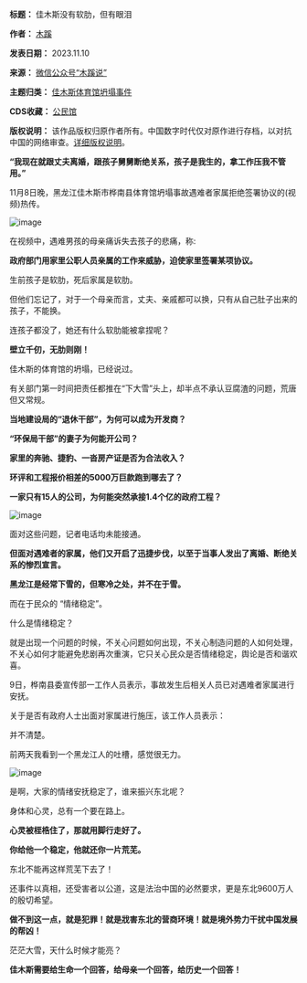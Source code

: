 

**标题：** 佳木斯没有软肋，但有眼泪  

**作者：** [木蹊](https://chinadigitaltimes.net/space/木蹊说)  

**发表日期：** 2023.11.10  

**来源：** [微信公众号“木蹊说”](https://web.archive.org/web/https://mp.weixin.qq.com/s/cZAQFmbVR6h-odwUDyXYjA)  

**主题归类：** [佳木斯体育馆坍塌事件](https://chinadigitaltimes.net/space/佳木斯体育馆坍塌事件)  

**CDS收藏：** [公民馆](https://chinadigitaltimes.net/space/%E5%85%AC%E6%B0%91%E9%A6%86)  

**版权说明：** 该作品版权归原作者所有。中国数字时代仅对原作进行存档，以对抗中国的网络审查。[详细版权说明](https://chinadigitaltimes.net/chinese/copyright)。


**“我现在就跟丈夫离婚，跟孩子舅舅断绝关系，孩子是我生的，拿工作压我不管用。”** 


11月8日晚，黑龙江佳木斯市桦南县体育馆坍塌事故遇难者家属拒绝签署协议的(视频)热传。


![image](https://chinadigitaltimes.net/chinese/files/2023/11/post-702067-654e986644f13.png)



在视频中，遇难男孩的母亲痛诉失去孩子的悲痛，称:


**政府部门用家里公职人员亲属的工作来威胁，迫使家里签署某项协议。** 


生前孩子是软肋，死后家属是软肋。


但他们忘记了，对于一个母亲而言，丈夫、亲戚都可以换，只有从自己肚子出来的孩子，不能换。


连孩子都没了，她还有什么软肋能被拿捏呢？


**壁立千仞，无肋则刚！** 


佳木斯的体育馆的坍塌，已经说过。


有关部门第一时间把责任都推在“下大雪”头上，却半点不承认豆腐渣的问题，荒唐但又常规。


**当地建设局的“退休干部”，为何可以成为开发商？** 


**“环保局干部”的妻子为何能开公司？** 


**家里的奔驰、捷豹、一沓房产证是否为合法收入？** 


**环评和工程报价相差的5000万巨款跑到哪去了？** 


**一家只有15人的公司，为何能突然承接1.4个亿的政府工程？** 


![image](https://chinadigitaltimes.net/chinese/files/2023/11/post-702067-654e986651dad.png)


面对这些问题，记者电话均未能接通。


**但面对遇难者的家属，他们又开启了迅捷步伐，以至于当事人发出了离婚、断绝关系的惨烈宣言。** 


**黑龙江是经常下雪的，但寒冷之处，并不在于雪。** 


而在于民众的 “情绪稳定”。


什么是情绪稳定？


就是出现一个问题的时候，不关心问题如何出现，不关心制造问题的人如何处理，不关心如何才能避免悲剧再次重演，它只关心民众是否情绪稳定，舆论是否和谐欢喜。


9日，桦南县委宣传部一工作人员表示，事故发生后相关人员已对遇难者家属进行安抚。


关于是否有政府人士出面对家属进行施压，该工作人员表示：


并不清楚。


前两天我看到一个黑龙江人的吐槽，感觉很无力。


![image](https://chinadigitaltimes.net/chinese/files/2023/11/post-702067-654e98665a146.)


是啊，大家的情绪安抚稳定了，谁来振兴东北呢？


身体和心灵，总有一个要在路上。


**心灵被桎梏住了，那就用脚行走好了。** 


**你给他一个稳定，他就还你一片荒芜。** 


东北不能再这样荒芜下去了！


还事件以真相，还受害者以公道，这是法治中国的必然要求，更是东北9600万人的殷切希望。


**做不到这一点，就是犯罪！就是戕害东北的营商环境！就是境外势力干扰中国发展的帮凶！** 


茫茫大雪，天什么时候才能亮？


**佳木斯需要给生命一个回答，给母亲一个回答，给历史一个回答！** 

